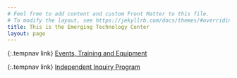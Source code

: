 ```yaml
---
# Feel free to add content and custom Front Matter to this file.
# To modify the layout, see https://jekyllrb.com/docs/themes/#overriding-theme-defaults
title: This is the Emerging Technology Center
layout: page
---
```



{:.tempnav link}
[Events, Training and Equipment](https://sites.google.com/miad.edu/miad-etc-training/home)

{:.tempnav link}
[Independent Inquiry Program]()
